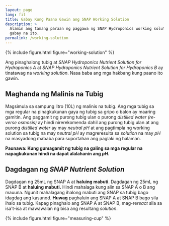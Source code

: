 ```yaml
---
layout: page
lang: fil
title: Gabay Kung Paano Gawin ang SNAP Working Solution
description: >
  Alamin ang tamang paraan ng paggawa ng SNAP Hydroponics working solution sa
  gabay na ito.
permalink: /working-solution
---
```


{% include figure.html figure="working-solution" %}

Ang pinaghalong tubig at <i lang="en">SNAP Hydroponics Nutrient Solution for
Hydroponics A</i> at <i lang="en">SNAP Hydroponics Nutrient Solution for
Hydroponics B</i> ay tinatawag na <i lang="en">working solution</i>. Nasa baba
ang mga hakbang kung paano ito gawin.

## Maghanda ng Malinis na Tubig

Magsimula sa sampung litro (10L) ng malinis na tubig. Ang mga tubig sa mga 
regular na pinagkukunan gaya ng tubig sa gripo o balon ay maaring gamitin. Ang
paggamit ng purong tubig ulan o purong <i lang="en">distilled water (reverse osmosis)</i>
ay hindi nirerekomenda dahil ang purong tubig ulan at ang purong <i lang="en">
distilled water</i> ay may <i lang="en">neutral pH</i> at ang pagtimpla ng 
working solution sa tubig na may <i lang="en">neutral pH</i> ay magreresulta sa
<i lang="en">solution</i> na may <i lang="en">pH</i> na masyadong mababa para
suportahan ang paglaki ng halaman.

**Paunawa: Kung gumagamit ng tubig na galing sa mga regular na napagkukunan hindi
na dapat alalahanin ang <i lang="en">pH</i>.**

## Dagdagan ng <i lang="en">SNAP Nutrient Solution</i>

Dagdagan ng 25mL ng SNAP A at **haluing mabuti**. Dagdagan ng 25mL ng SNAP B at
**haluing mabuti.** Hindi mahalaga kung alin sa SNAP A o B ang mauuna. Ngunit
mahalagang ihalong mabuti ang SNAP sa tubig bago idagdag ang kasunod. **Huwag**
paghaluin ang SNAP A at SNAP B bago sila ihalo sa tubig. Kapag pinaghalo ang
SNAP A at SNAP B, mag-re<i lang="en">react</i> sila sa isa't-isa at mawawalan
ng bisa ang resultang <i lang="en">solution</i>.


{% include figure.html figure="measuring-cup" %}


